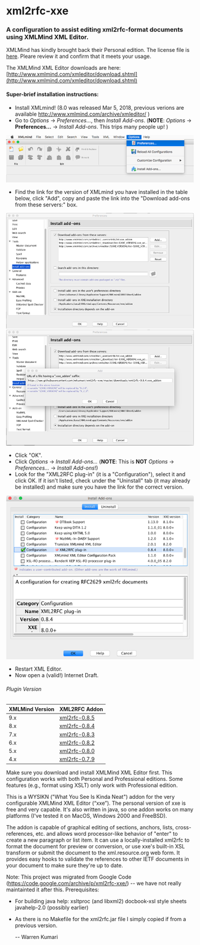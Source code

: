 xml2rfc-xxe
============

### A configuration to assist editing xml2rfc-format documents using XMLMind XML Editor.

XMLMind has kindly brought back their Personal edition. The license file is [here](http://www.xmlmind.com/xmleditor/license_xxe_perso.html). Pleare review it and confirm that it meets your usage.

The XMLMind XML Editor downloads are here: [http://www.xmlmind.com/xmleditor/download.shtml](http://www.xmlmind.com/xmleditor/download.shtml)

#### Super-brief installation instructions:
* Install XMLmind! (8.0 was released Mar 5, 2018, previous verions are available http://www.xmlmind.com/archive/xmleditor/ )
* Go to *Options* -> *Preferences...*, then *Install Add-ons*. (**NOTE**: *Options* -> **Preferences...** -> *Install Add-ons*. This trips many people up! )

![XMLMIND Menu](./images/XMLMind_Menu.png)

* Find the link for the version of XMLmind you have installed in the table below, click "Add", copy and paste the link into the "Download add-ons from these servers:" box. 

![XMLmind Prefs](./images/XMLMind_Prefs.png)
![XMLmind URL](./images/XMLMind_URL.png)

* Click "OK".
* Click *Options* -> *Install Add-ons...* (**NOTE**: This is **NOT** *Options* -> *Preferences...* -> *Install Add-ons*!)
* Look for the "XML2RFC plug-in" (it is a "Configuration"), select it and click OK. If it isn't listed, check under the "Uninstall" tab (it may already be installed) and make sure you have the link for the correct version.

![XMLmind Install](./images/XMLMind_Install.png)

* Restart XML Editor.
* Now open a (valid!) Internet Draft. 


###### Plugin Version

| XMLMind Version | XML2RFC Addon |
| --------------- | ------------- |
| 9.x             | [xml2rfc-0.8.5](https://raw.githubusercontent.com/wkumari/xml2rfc-xxe/master/downloads/xml2rfc-0.8.5.xxe_addon) |
| 8.x             | [xml2rfc-0.8.4](https://raw.githubusercontent.com/wkumari/xml2rfc-xxe/master/downloads/xml2rfc-0.8.4.xxe_addon) |
| 7.x             | [xml2rfc-0.8.3](https://raw.githubusercontent.com/wkumari/xml2rfc-xxe/master/downloads/xml2rfc-0.8.3.xxe_addon) |
| 6.x             | [xml2rfc-0.8.2](https://raw.githubusercontent.com/wkumari/xml2rfc-xxe/master/downloads/xml2rfc-0.8.2.xxe_addon) |
| 5.x             | [xml2rfc-0.8.0](https://raw.githubusercontent.com/wkumari/xml2rfc-xxe/master/downloads/xml2rfc-0.8.0.xxe_addon) |
| 4.x             | [xml2rfc-0.7.9](https://raw.githubusercontent.com/wkumari/xml2rfc-xxe/master/downloads/xml2rfc-0.7.9.xxe_addon) |



Make sure you download and install XMLMind XML Editor first.
This configuration works with both Personal and Professional editions.
Some features (e.g., format using XSLT) only work with Professional edition.

This is a WYSIKN ("What You See Is Kinda Neat") addon for the very configurable XMLMind XML Editor (“xxe”).
The personal version of xxe is free and very capable. It's also written in java, so one addon works on many 
platforms (I've tested it on MacOS, Windows 2000 and FreeBSD).

The addon is capable of graphical editing of sections, anchors, lists, cross-references, etc.
and allows word processor-like behavior of "enter" to create a new paragraph or list item.
It can use a locally-installed xml2rfc to format the document for preview or conversion, 
or use xxe's built-in XSL transform or submit the document to the xml.resource.org web form. 
It provides easy hooks to validate the references to other IETF documents in your document to make sure they're up to date.


Note: This project was migrated from Google Code (https://code.google.com/archive/p/xml2rfc-xxe/) -- we have not really maintainted it after this.
Prerequisites:

- For building java help:
  xsltproc (and libxml2)
  docbook-xsl style sheets
  javahelp-2.0 (possibly earlier)

- As there is no Makefile for the xml2rfc.jar file I simply copied if from
  a previous version.
  
     -- Warren Kumari

